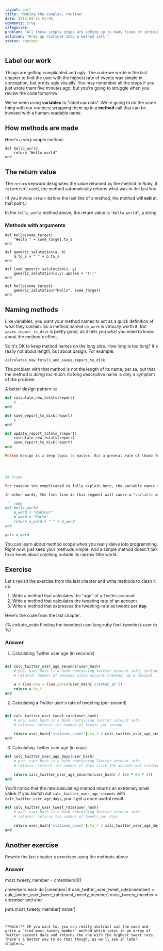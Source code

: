 ```yaml
---
layout: post
title: "Making the complex, routine"
date: 2012-09-12 03:08
comments: true
categories: 
problem: "All these simple steps are adding up to many lines of intimidating code."
solution: "Wrap up routines into a method call."
status: checked
---
```


## Label our work

Things are getting complicated and ugly. The code we wrote in the last chapter to find the user with the highest rate of tweets was simple in conception, but pretty ugly visually. You may remember all the steps if you just wrote them five minutes ago, but you're going to struggle when you review the code tomorrow.

We've been using **variables** to "label our data". We're going to do the same thing with our routines: wrapping them up in a **method** call that can be invoked with a human-readable name.

## How methods are made

Here's a very simple method:

```
def hello_world
	return "Hello world"
end
```

## The return value
The `return` keyword designates the value returned by the method In Ruby, if `return` isn't used, the method automatically returns what was in the last line.

(If you invoke `return` before the last line of a method, the method will **exit** at that point.)

In the `hello_world` method above, the return value is `"Hello world"`, a string




### Methods with arguments

```
def hello(some_target)
	"Hello " + some_target.to_s
end

def generic_salutation(a, b)
	a.to_s + " " + b.to_s
end

def loud_generic_salutation(x, y)
	generic_salutation(x,y).upcase + '!!!' 
end

def hello(some_target)
	generic_salutation("Hello", some_target)
end

```





## Naming methods

Like variables, you want your method names to act as a quick definition of what they contain. So a method named `do_work` is virtually worth it. But `saves_report_to_disk` is pretty good, as it tells you what you need to know about the method's effect.

So it's OK to keep method names on the long side. How long is too long? It's really not about length, but about *design*. For example:

`calculates_new_totals_and_saves_report_to_disk`

The problem with that method is not the length of its name, per se, but that the method is *doing too much*: its long descriptive name is only a symptom of the problem.

A better design pattern is:

``` ruby
def calculate_new_totals(report)
	# ... 
end

def save_report_to_disk(report)
	# ...
end

def update_report_totals_(report)
	calculate_new_totals(report)
	save_report_to_disk(report)
end	

Method design is a deep topic to master. But a general rule of thumb for any given method is: do one thing and do it well. The guideline of keeping method_names short reinforces that design goal.




## Scope

For reasons too complicated to fully explain here, the variable names that you use for arguments, or that you create **inside** the method definition, are *not accessible or knowable* by the code **outside** of the definition.

In other words, the last line in this segment will cause a "variable not defined" error:

``` ruby
def hello_world
	a_word = "Bonjour"
	b_word = "Earth"
	return a_word + " " + b_word 
end

puts a_word
```

You can learn about method scope when you really delve into programming. Right now, just keep your methods simple. And a simple method doesn't talk to or know about anything outside its narrow little world.


## Exercise

Let's revisit the exercise from the last chapter and write methods to clean it up.

1. Write a method that calculates the "age" of a Twitter account
2. Write a method that calculates the tweeting rate of an account
3. Write a method that expresses the tweeting-rate as tweets per **day**.
 
Here's the code from the last chapter:

{% include_code Finding the tweetiest user lang:ruby find-tweetiest-user.rb %}



### Answer

 1. Calculating Twitter user age (in seconds)
``` ruby

def calc_twitter_user_age_seconds(user_hash)
	# pre: user_hash is a Hash containing Twitter account info, including a 'created_at' attribute
	# returns: number of seconds since account created, as a decimal
	
	a = Time.now - Time.parse(user_hash['created_at'])
	return a.to_f
end
```


 2. Calculating a Twitter user's rate of tweeting (per second)
``` ruby

def calc_twitter_user_tweet_rate(user_hash)
	# pre: user_hash is a Hash containing Twitter account info
	# returns: returns the number of tweets per second
	
	return user_hash['statuses_count'].to_f / calc_twitter_user_age_seconds(user_hash) 
end
```


 3. Calculating Twitter user age (in days)
 
``` ruby
def calc_twitter_user_age_days(user_hash)
	# pre: user_hash is a Hash containing Twitter account info
	# returns: returns the number of days since the account was created 
	
	return calc_twitter_user_age_seconds(user_hash) / (60 * 60 * 24)
end
```

You'll notice that the rate-calculating method returns an extremely small value. If you switch out `calc_twitter_user_age_seconds` with `calc_twitter_user_age_days`, you'll get a more useful result:

``` ruby
def calc_twitter_user_tweet_rate(user_hash)
	# pre: user_hash is a Hash containing Twitter account info
	# returns: returns the number of tweets per days
	
	return user_hash['statuses_count'].to_f / calc_twitter_user_age_days(user_hash) 
end
```


## Another exercise

Rewrite the last chapter's exercises using the methods above.


### Answer

most_tweety_member = cmembers[0]

cmembers.each do |cmember|
	if calc_twitter_user_tweet_rate(cmember) > calc_twitter_user_tweet_rate(most_tweety_member)
		most_tweety_member = cmember
	end
end

puts most_tweety_member['name']
```


**Note:** IF you want to, you can really abstract out the code and write a `find_most_tweety_member` method which takes in an array of Twitter account data and returns the one with the highest tweet rate. There's a better way to do that though, as we'll see in later chapters.

